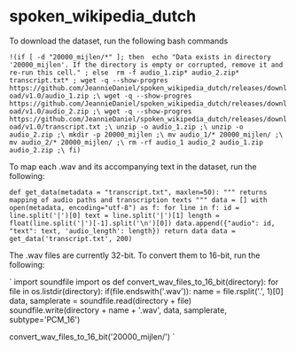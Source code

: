 # spoken_wikipedia_dutch

To download the dataset, run the following bash commands

`
!(if [ -d "20000_mijlen/*" ]; then 
     echo "Data exists in directory '20000_mijlen'. If the directory is empty or corrupted, remove it and re-run this cell." ;
 else 
     rm -f audio_1.zip* audio_2.zip* transcript.txt* ;
     wget -q --show-progres https://github.com/JeannieDaniel/spoken_wikipedia_dutch/releases/download/v1.0/audio_1.zip ;\
     wget -q --show-progres https://github.com/JeannieDaniel/spoken_wikipedia_dutch/releases/download/v1.0/audio_2.zip ;\
     wget -q --show-progres https://github.com/JeannieDaniel/spoken_wikipedia_dutch/releases/download/v1.0/transcript.txt ;\
     unzip -o audio_1.zip ;\
     unzip -o audio_2.zip ;\
     mkdir -p 20000_mijlen ;\
     mv audio_1/* 20000_mijlen/ ;\
     mv audio_2/* 20000_mijlen/ ;\
     rm -rf audio_1 audio_2 audio_1.zip audio_2.zip ;\
 fi)
`

To map each .wav and its accompanying text in the dataset, run the following:

`
def get_data(metadata = "transcript.txt", maxlen=50):
  """ returns mapping of audio paths and transcription texts """
  data = []
  with open(metadata, encoding="utf-8") as f:
      for line in f:
          id = line.split('|')[0]
          text = line.split('|')[1]
          length = float(line.split('|')[-1].split('\n')[0])
          data.append({"audio": id, "text": text, 'audio_length': length})
  return data
  data = get_data('transcript.txt', 200)
  `
  
  The .wav files are currently 32-bit. To convert them to 16-bit, run the following:
  
 `
 import soundfile
 import os
 def convert_wav_files_to_16_bit(directory):
    for file in os.listdir(directory):
        if(file.endswith('.wav')):
            name = file.rsplit('.', 1)[0]
            data, samplerate = soundfile.read(directory + file)                
            soundfile.write(directory + name + '.wav', data, samplerate, subtype='PCM_16')
  
  convert_wav_files_to_16_bit('20000_mijlen/')
  `
  
  
